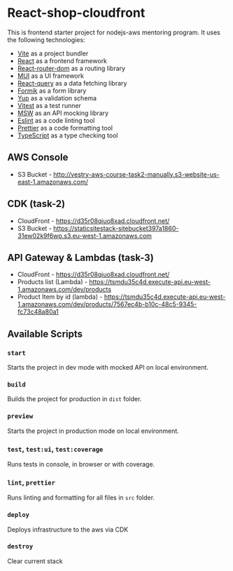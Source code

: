 # React-shop-cloudfront

This is frontend starter project for nodejs-aws mentoring program. It uses the following technologies:

- [Vite](https://vitejs.dev/) as a project bundler
- [React](https://beta.reactjs.org/) as a frontend framework
- [React-router-dom](https://reactrouterdotcom.fly.dev/) as a routing library
- [MUI](https://mui.com/) as a UI framework
- [React-query](https://react-query-v3.tanstack.com/) as a data fetching library
- [Formik](https://formik.org/) as a form library
- [Yup](https://github.com/jquense/yup) as a validation schema
- [Vitest](https://vitest.dev/) as a test runner
- [MSW](https://mswjs.io/) as an API mocking library
- [Eslint](https://eslint.org/) as a code linting tool
- [Prettier](https://prettier.io/) as a code formatting tool
- [TypeScript](https://www.typescriptlang.org/) as a type checking tool

## AWS Console
- S3 Bucket - http://vestry-aws-course-task2-manually.s3-website-us-east-1.amazonaws.com/

## CDK (task-2)
- CloudFront - https://d35r08qiuo8xad.cloudfront.net/
- S3 Bucket - https://staticsitestack-sitebucket397a1860-31ew02k9f6wp.s3.eu-west-1.amazonaws.com

## API Gateway & Lambdas (task-3)
- CloudFront - https://d35r08qiuo8xad.cloudfront.net/
- Products list (Lambda) - https://tsmdu35c4d.execute-api.eu-west-1.amazonaws.com/dev/products
- Product Item by id (lambda) - https://tsmdu35c4d.execute-api.eu-west-1.amazonaws.com/dev/products/7567ec4b-b10c-48c5-9345-fc73c48a80a1

## Available Scripts

### `start`

Starts the project in dev mode with mocked API on local environment.

### `build`

Builds the project for production in `dist` folder.

### `preview`

Starts the project in production mode on local environment.

### `test`, `test:ui`, `test:coverage`

Runs tests in console, in browser or with coverage.

### `lint`, `prettier`

Runs linting and formatting for all files in `src` folder.

### `deploy`

Deploys infrastructure to the aws via CDK

### `destroy`

Clear current stack
